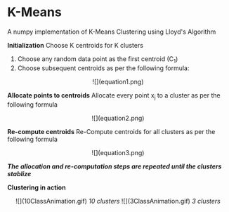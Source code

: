 # K-Means
A numpy implementation of K-Means Clustering using Lloyd's Algorithm

**Initialization**
Choose K centroids for K clusters
1. Choose any random data point as the first centroid (C<sub>1</sub>)
2. Choose subsequent centroids as per the following formula:
<center>![](equation1.png)</center>

**Allocate points to centroids**
Allocate every point x<sub>j</sub> to a cluster as per the following formula
<center>![](equation2.png)</center>

**Re-compute centroids**
Re-Compute centroids for all clusters as per the following formula
<center>![](equation3.png)</center>

***The allocation and re-computation steps are repeated until the clusters stablize***


**Clustering in action**
<center>![](10ClassAnimation.gif)
<i>10 clusters</i>
![](3ClassAnimation.gif)
<i>3 clusters</i>
</center>